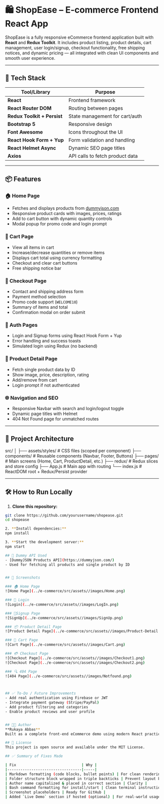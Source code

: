 # 🛍️ ShopEase – E-commerce Frontend React App

ShopEase is a fully responsive eCommerce frontend application built with **React** and **Redux Toolkit**. It includes product listing, product details, cart management, user login/signup, checkout functionality, free shipping notices, and dynamic pricing — all integrated with clean UI components and smooth user experience.

---

## 🚀 Tech Stack

| Tool/Library | Purpose |
|--------------|---------|
| **React** | Frontend framework |
| **React Router DOM** | Routing between pages |
| **Redux Toolkit + Persist** | State management for cart/auth |
| **Bootstrap 5** | Responsive design |
| **Font Awesome** | Icons throughout the UI |
| **React Hook Form + Yup** | Form validation and handling |
| **React Helmet Async** | Dynamic SEO page titles |
| **Axios** | API calls to fetch product data |

---

## 📦 Features

### 🏠 Home Page
- Fetches and displays products from [dummyjson.com](https://dummyjson.com/)
- Responsive product cards with images, prices, ratings
- Add to cart button with dynamic quantity controls
- Modal popup for promo code and login prompt

### 🛒 Cart Page
- View all items in cart
- Increase/decrease quantities or remove items
- Displays cart total using currency formatting
- Checkout and clear cart buttons
- Free shipping notice bar

### 🧾 Checkout Page
- Contact and shipping address form
- Payment method selection
- Promo code support (`WELCOME10`)
- Summary of items and total
- Confirmation modal on order submit

### 🔐 Auth Pages
- Login and Signup forms using React Hook Form + Yup
- Error handling and success toasts
- Simulated login using Redux (no backend)

### 📄 Product Detail Page
- Fetch single product data by ID
- Show image, price, description, rating
- Add/remove from cart
- Login prompt if not authenticated

### 🌐 Navigation and SEO
- Responsive Navbar with search and login/logout toggle
- Dynamic page titles with Helmet
- 404 Not Found page for unmatched routes

---

## 🧠 Project Architecture
src/
│
├── assets/styles/ # CSS files (scoped per component)
├── components/ # Reusable components (Navbar, Footer, Buttons)
├── pages/ # Main screens (Home, Cart, ProductDetail, etc.)
├── redux/ # Redux slices and store config
├── App.js # Main app with routing
└── index.js # ReactDOM root + Redux/Persist provider

------------------------------

## 🛠️ How to Run Locally

1. **Clone this repository:**
```bash
git clone https://github.com/yourusername/shopease.git
cd shopease

2. **Install dependencies:**                 
npm install

3. **Start the development server:**
npm start

## 🧪 Dummy API Used
- [DummyJSON Products API](https://dummyjson.com/)
- Used for fetching all products and single product by ID


## 📸 Screenshots

### 🏠 Home Page
![Home Page](../e-commerce/src/assets//images/Home.png)

### 🔐 Login
![Login](../e-commerce/src/assets//images/LogIn.png)

### 🔐Signup Page
![SignUp](../e-commerce/src/assets//images/SignUp.png)

### 📦 Product Detail Page
![Product Detail Page](../e-commerce/src/assets//images/Product-Detail.png)

### 🛒 Cart Page
![Cart Page](../e-commerce/src/assets//images/Cart.png)

### 💳 Checkout Page
![Checkout Page](../e-commerce/src/assets//images/Checkout1.png)
![Checkout Page](../e-commerce/src/assets//images/Checkout2.png)

### 🔍 404 Page
![404 Page](../e-commerce/src/assets//images/Notfound.png)



## ✅ To-Do / Future Improvements
- Add real authentication using Firebase or JWT
- Integrate payment gateway (Stripe/PayPal)
- Add product filtering and categories
- Enable product reviews and user profile


## 👩‍💻 Author
**Rukaya Abbas**  
Built as a complete front-end eCommerce demo using modern React practices.

## 📄 License
This project is open source and available under the MIT License.

## ✅ Summary of Fixes Made

| Fix                              | Why |
|----------------------------------|-----|
| Markdown formatting (code blocks, bullet points) | For clean rendering |
| Folder structure block wrapped in triple backticks | Prevent layout breaking |
| Author name capitalized & placed in correct section | Clarity |
| Bash command formatting for install/start | Clean terminal instructions |
| Screenshot placeholders | Ready for GitHub |
| Added `Live Demo` section if hosted (optional) | For real-world usage |